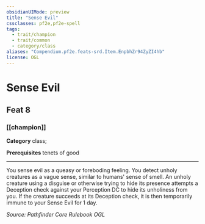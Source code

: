 ```yaml
---
obsidianUIMode: preview
title: "Sense Evil"
cssclasses: pf2e,pf2e-spell
tags:
  - trait/champion
  - trait/common
  - category/class
aliases: "Compendium.pf2e.feats-srd.Item.EnpbhZr94ZyZI4hb"
license: OGL
---
```

# Sense Evil
## Feat 8
### [[champion]]

**Category** class; 



**Prerequisites** tenets of good
* * *
You sense evil as a queasy or foreboding feeling. You detect unholy creatures as a vague sense, similar to humans' sense of smell. An unholy creature using a disguise or otherwise trying to hide its presence attempts a Deception check against your Perception DC to hide its unholiness from you. If the creature succeeds at its Deception check, it is then temporarily immune to your Sense Evil for 1 day.

*Source: Pathfinder Core Rulebook*
*OGL*